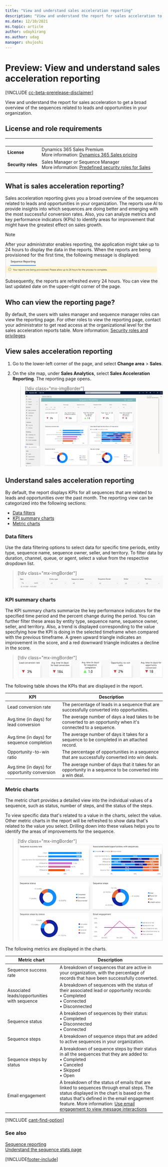 ```yaml
---
title: "View and understand sales acceleration reporting"
description: "View and understand the report for sales acceleration to get a broad overview of the sequences related to leads and opportunities in your organization."
ms.date: 12/10/2021
ms.topic: article
author: udaykirang
ms.author: udag
manager: shujoshi
---
```


# Preview: View and understand sales acceleration reporting

[!INCLUDE [cc-beta-prerelease-disclaimer](../includes/cc-beta-prerelease-disclaimer.md)]

View and understand the report for sales acceleration to get a broad overview of the sequences related to leads and opportunities in your organization.

## License and role requirements

| &nbsp; | &nbsp; |  
|-----------------------|---------|
| **License** | Dynamics 365 Sales Premium <br>More information: [Dynamics 365 Sales pricing](https://dynamics.microsoft.com/sales/pricing/) |
| **Security roles** | Sales Manager or Sequence Manager <br>  More information: [Predefined security roles for Sales](security-roles-for-sales.md)|
|||

## What is sales acceleration reporting?

Sales acceleration reporting gives you a broad overview of the sequences related to leads and opportunities in your organization. The reports use AI to provide insights into which sequences are doing better and emerging with the most successful conversion rates. Also, you can analyze metrics and key performance indicators (KPIs) to identify areas for improvement that might have the greatest effect on sales growth.

>[!NOTE]
>After your administrator enables reporting, the application might take up to 24 hours to display the data in the reports. When the reports are being provisioned for the first time, the following message is displayed:   
>![Your reports are being provisioned, please allow up to 24 hours for the process to complete.](media/sa-sequence-reporting-provisioning-message.png "Reports provisioning message")   
>Subsequently, the reports are refreshed every 24 hours. You can view the last updated date on the upper-right corner of the page.

## Who can view the reporting page?

By default, the users with sales manager and sequence manager roles can view the reporting page. For other roles to view the reporting page, contact your administrator to get read access at the organizational level for the sales acceleration reports table. More information: [Security roles and privileges](/power-platform/admin/security-roles-privileges)

## View sales acceleration reporting

1.	Go to the lower-left corner of the page, and select **Change area** > **Sales**.
2.	On the site map, under **Sales Analytics**, select **Sales Acceleration Reporting**. 
    The reporting page opens.
 
    >[!div class="mx-imgBorder"]
    >![The sales acceleration reporting page.](media/sa-sales-acceleration-reporting-page.png "The sales acceleration reporting page")

## Understand sales acceleration reporting

By default, the report displays KPIs for all sequences that are related to leads and opportunities over the past month. The reporting view can be categorized into the following sections:

-	[Data filters](#data-filters)
-	[KPI summary charts](#kpi-summary-charts)
-	[Metric charts](#metric-charts)

### Data filters

Use the data filtering options to select data for specific time periods, entity type, sequence name, sequence owner, seller, and territory. To filter data by duration, channel, queue, or agent, select a value from the respective dropdown list. 

>[!div class="mx-imgBorder"]
>![The sales acceleration reporting data filters section.](media/sa-sales-acceleration-reporting-data-filters.png "The sales acceleration reporting data filters section")

### KPI summary charts

The KPI summary charts summarize the key performance indicators for the specified time period and the percent change during the period. You can further filter these areas by entity type, sequence name, sequence owner, seller, and territory. Also, a trend is displayed corresponding to the value specifying how the KPI is doing in the selected timeframe when compared with the previous timeframe. A green upward triangle indicates an improvement in the score, and a red downward triangle indicates a decline in the score.

>[!div class="mx-imgBorder"]
>![The sales acceleration reporting KPI summary charts section.](media/sa-sales-acceleration-reporting-kpi-summary-charts.png "The sales acceleration reporting KPI summary charts section")
 
The following table shows the KPIs that are displayed in the report.

| KPI | Description |
|-----|-------------|
| Lead conversion rate | The percentage of leads in a sequence that are successfully converted into opportunities. |
| Avg.time (in days) for lead conversion | The average number of days a lead takes to be converted to an opportunity when it's connected to a sequence. |
| Avg.time (in days) for sequence completion | The average number of days it takes for a sequence to be completed in an attached record. |
| Opportunity-to-win ratio | The percentage of opportunities in a sequence that are successfully converted into win deals. |
| Avg.time (in days) for opportunity conversion | The average number of days that it takes for an opportunity in a sequence to be converted into a win deal. |

### Metric charts

The metric chart provides a detailed view into the individual values of a sequence, such as status, number of steps, and the status of the steps.

To view specific data that's related to a value in the charts, select the value. Other metric charts in the report will be refreshed to show data that's related to the value you select. Drilling down into these values helps you to identify the areas of improvements for the sequence.

>[!div class="mx-imgBorder"]
>![The sales acceleration reporting metric charts section.](media/sa-sales-acceleration-reporting-metric-charts.png "The sales acceleration reporting metric charts section")
  
The following metrics are displayed in the charts.

| Metric chart | Description |
|--------------|-------------|
| Sequence success rate | A breakdown of sequences that are active in your organization, with the percentage of records that have been successfully converted. |
| Associated leads/opportunities with sequence | A breakdown of sequences with the status of their associated lead or opportunity records:<br>•	Completed<br>•	Connected<br>•	Disconnected  |
| Sequence status | A breakdown of sequences by their status:<br>•	Completed<br>•	Disconnected<br>•	Connected  |
| Sequence steps | A breakdown of sequence steps that are added to active sequences in your organization. |
| Sequence steps by status | A breakdown of sequence steps by their status in all the sequences that they are added to:<br>•	Completed<br>•	Canceled<br>•	Skipped<br>•	Open |
| Email engagement | A breakdown of the status of emails that are linked to sequences through email steps. The status displayed in the chart is based on the status that's defined in the email engagement feature. More information: [Use email engagement to view message interactions](email-engagement.md) |

[!INCLUDE [cant-find-option](../includes/cant-find-option.md)]

### See also

[Sequence reporting](customize-sales-accelerator-sellers.md#enable-sales-accelerator-reports)    
[Understand the sequence stats page](understand-sequence-stats.md)

[!INCLUDE[footer-include](../includes/footer-banner.md)]
